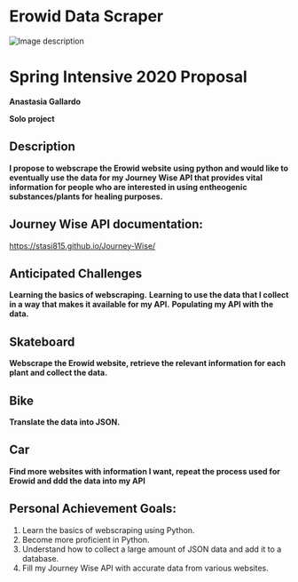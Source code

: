 # Erowid Data Scraper
![Image description](https://ctl.s6img.com/society6/img/Oaps15RihTtXiDrMbXnJcYkyy_0/w_1500/prints/~artwork/s6-original-art-uploads/society6/uploads/misc/69b008243b1e46cd8263d2f0dfbf3799/~~/psychedelic-plants-prints.jpg)


# Spring Intensive 2020 Proposal

**Anastasia Gallardo**

**Solo project**

## Description
**I propose to webscrape the Erowid website using python and would like to eventually use the data for my Journey Wise API that provides vital information for people who are interested in using entheogenic substances/plants for healing purposes.**

## Journey Wise API documentation:
https://stasi815.github.io/Journey-Wise/

## Anticipated Challenges
**Learning the basics of webscraping.**
**Learning to use the data that I collect in a way that makes it available for my API.**
**Populating my API with the data.**

## Skateboard
**Webscrape the Erowid website, retrieve the relevant information for each plant and collect the data.**
## Bike
**Translate the data into JSON.**
## Car
**Find more websites with information I want, repeat the process used for Erowid and ddd the data into my API**

## Personal Achievement Goals:

1. Learn the basics of webscraping using Python.
2. Become more proficient in Python.
3. Understand how to collect a large amount of JSON data and add it to a database.
4. Fill my Journey Wise API with accurate data from various websites.

